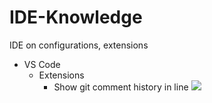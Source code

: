 # IDE-Knowledge
IDE on configurations, extensions 

* VS Code
    * Extensions
        * Show git comment history in line
        ![](https://i.imgur.com/f3zOfQf.png)
